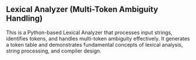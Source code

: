 ## Lexical Analyzer (Multi-Token Ambiguity Handling)
This is a Python-based Lexical Analyzer that processes input strings, identifies tokens, and handles multi-token ambiguity effectively. It generates a token table and demonstrates fundamental concepts of lexical analysis, string processing, and compiler design.
